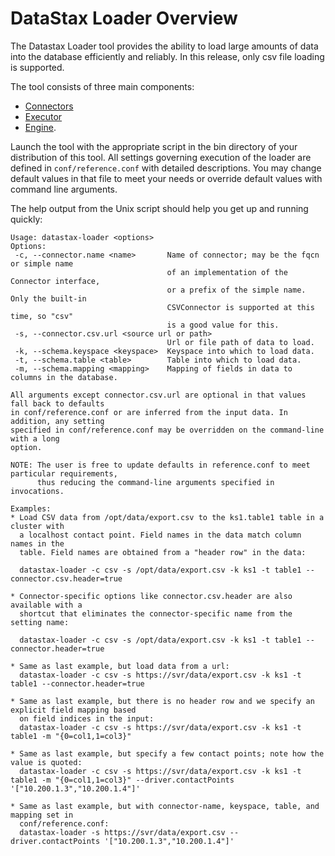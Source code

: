# DataStax Loader Overview

The Datastax Loader tool provides the ability to load large amounts of data 
into the database efficiently and reliably. In this release, only csv file
loading is supported.  

The tool consists of three main components:
* [Connectors](./connectors)
* [Executor](./executor)
* [Engine](./engine).

Launch the tool with the appropriate script in the bin directory of
your distribution of this tool. All settings governing execution of
the loader are defined in `conf/reference.conf` with detailed descriptions.
You may change default values in that file to meet your needs or override default values with
command line arguments.

The help output from the Unix script should help you get up and running quickly:
 
```
Usage: datastax-loader <options>
Options:
 -c, --connector.name <name>       Name of connector; may be the fqcn or simple name
                                   of an implementation of the Connector interface,
                                   or a prefix of the simple name. Only the built-in
                                   CSVConnector is supported at this time, so "csv"
                                   is a good value for this.
 -s, --connector.csv.url <source url or path>
                                   Url or file path of data to load.
 -k, --schema.keyspace <keyspace>  Keyspace into which to load data.
 -t, --schema.table <table>        Table into which to load data.
 -m, --schema.mapping <mapping>    Mapping of fields in data to columns in the database.

All arguments except connector.csv.url are optional in that values fall back to defaults
in conf/reference.conf or are inferred from the input data. In addition, any setting
specified in conf/reference.conf may be overridden on the command-line with a long
option.

NOTE: The user is free to update defaults in reference.conf to meet particular requirements,
      thus reducing the command-line arguments specified in invocations.

Examples:
* Load CSV data from /opt/data/export.csv to the ks1.table1 table in a cluster with
  a localhost contact point. Field names in the data match column names in the
  table. Field names are obtained from a "header row" in the data:

  datastax-loader -c csv -s /opt/data/export.csv -k ks1 -t table1 --connector.csv.header=true

* Connector-specific options like connector.csv.header are also available with a
  shortcut that eliminates the connector-specific name from the setting name:

  datastax-loader -c csv -s /opt/data/export.csv -k ks1 -t table1 --connector.header=true

* Same as last example, but load data from a url:
  datastax-loader -c csv -s https://svr/data/export.csv -k ks1 -t table1 --connector.header=true

* Same as last example, but there is no header row and we specify an explicit field mapping based
  on field indices in the input:
  datastax-loader -c csv -s https://svr/data/export.csv -k ks1 -t table1 -m "{0=col1,1=col3}"

* Same as last example, but specify a few contact points; note how the value is quoted:
  datastax-loader -c csv -s https://svr/data/export.csv -k ks1 -t table1 -m "{0=col1,1=col3}" --driver.contactPoints '["10.200.1.3","10.200.1.4"]'

* Same as last example, but with connector-name, keyspace, table, and mapping set in
  conf/reference.conf:
  datastax-loader -s https://svr/data/export.csv --driver.contactPoints '["10.200.1.3","10.200.1.4"]'
```